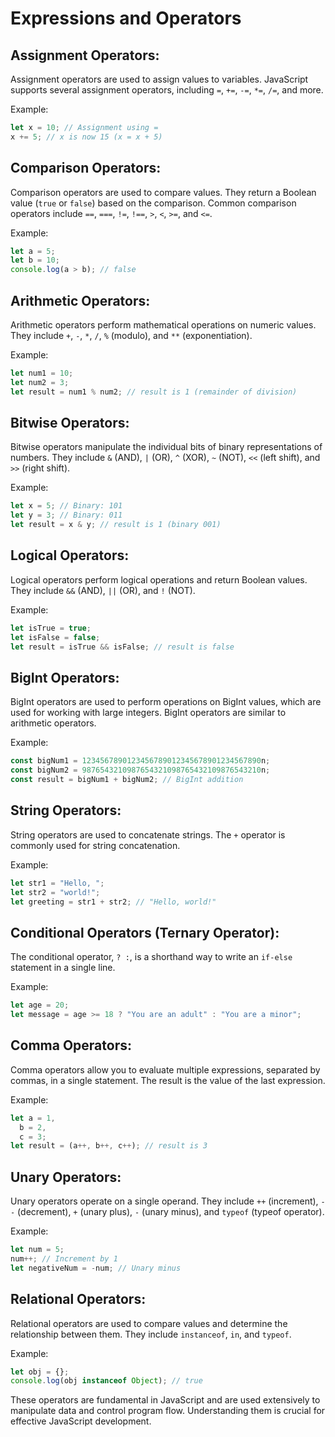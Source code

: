 # Expressions and Operators

## Assignment Operators:

Assignment operators are used to assign values to variables. JavaScript supports several assignment operators, including `=`, `+=`, `-=`, `*=`, `/=`, and more.

Example:

```jsx
let x = 10; // Assignment using =
x += 5; // x is now 15 (x = x + 5)
```

## Comparison Operators:

Comparison operators are used to compare values. They return a Boolean value (`true` or `false`) based on the comparison. Common comparison operators include `==`, `===`, `!=`, `!==`, `>`, `<`, `>=`, and `<=`.

Example:

```jsx
let a = 5;
let b = 10;
console.log(a > b); // false
```

## Arithmetic Operators:

Arithmetic operators perform mathematical operations on numeric values. They include `+`, `-`, `*`, `/`, `%` (modulo), and `**` (exponentiation).

Example:

```jsx
let num1 = 10;
let num2 = 3;
let result = num1 % num2; // result is 1 (remainder of division)
```

## Bitwise Operators:

Bitwise operators manipulate the individual bits of binary representations of numbers. They include `&` (AND), `|` (OR), `^` (XOR), `~` (NOT), `<<` (left shift), and `>>` (right shift).

Example:

```jsx
let x = 5; // Binary: 101
let y = 3; // Binary: 011
let result = x & y; // result is 1 (binary 001)
```

## Logical Operators:

Logical operators perform logical operations and return Boolean values. They include `&&` (AND), `||` (OR), and `!` (NOT).

Example:

```jsx
let isTrue = true;
let isFalse = false;
let result = isTrue && isFalse; // result is false
```

## BigInt Operators:

BigInt operators are used to perform operations on BigInt values, which are used for working with large integers. BigInt operators are similar to arithmetic operators.

Example:

```jsx
const bigNum1 = 1234567890123456789012345678901234567890n;
const bigNum2 = 9876543210987654321098765432109876543210n;
const result = bigNum1 + bigNum2; // BigInt addition
```

## String Operators:

String operators are used to concatenate strings. The `+` operator is commonly used for string concatenation.

Example:

```jsx
let str1 = "Hello, ";
let str2 = "world!";
let greeting = str1 + str2; // "Hello, world!"
```

## Conditional Operators (Ternary Operator):

The conditional operator, `? :`, is a shorthand way to write an `if-else` statement in a single line.

Example:

```jsx
let age = 20;
let message = age >= 18 ? "You are an adult" : "You are a minor";
```

## Comma Operators:

Comma operators allow you to evaluate multiple expressions, separated by commas, in a single statement. The result is the value of the last expression.

Example:

```jsx
let a = 1,
  b = 2,
  c = 3;
let result = (a++, b++, c++); // result is 3
```

## Unary Operators:

Unary operators operate on a single operand. They include `++` (increment), `--` (decrement), `+` (unary plus), `-` (unary minus), and `typeof` (typeof operator).

Example:

```jsx
let num = 5;
num++; // Increment by 1
let negativeNum = -num; // Unary minus
```

## Relational Operators:

Relational operators are used to compare values and determine the relationship between them. They include `instanceof`, `in`, and `typeof`.

Example:

```jsx
let obj = {};
console.log(obj instanceof Object); // true
```

These operators are fundamental in JavaScript and are used extensively to manipulate data and control program flow. Understanding them is crucial for effective JavaScript development.
